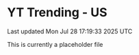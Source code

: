 # YT Trending - US


Last updated Mon Jul 28 17:19:33 2025 UTC


This is currently a placeholder file
